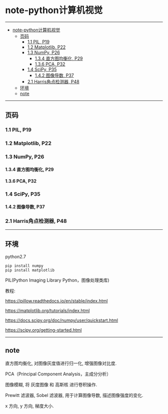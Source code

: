 
# note-python计算机视觉

---

- [note-python计算机视觉](#note-python%E8%AE%A1%E7%AE%97%E6%9C%BA%E8%A7%86%E8%A7%89)
  - [页码](#%E9%A1%B5%E7%A0%81)
    - [1.1 PIL, P19](#11-PIL-P19)
    - [1.2 Matplotlib, P22](#12-Matplotlib-P22)
    - [1.3 NumPy, P26](#13-NumPy-P26)
      - [1.3.4 直方图均衡化, P29](#134-%E7%9B%B4%E6%96%B9%E5%9B%BE%E5%9D%87%E8%A1%A1%E5%8C%96-P29)
      - [1.3.6 PCA, P32](#136-PCA-P32)
    - [1.4 SciPy, P35](#14-SciPy-P35)
      - [1.4.2 图像导数, P37](#142-%E5%9B%BE%E5%83%8F%E5%AF%BC%E6%95%B0-P37)
    - [2.1 Harris角点检测器, P48](#21-Harris%E8%A7%92%E7%82%B9%E6%A3%80%E6%B5%8B%E5%99%A8-P48)
  - [环境](#%E7%8E%AF%E5%A2%83)
  - [note](#note)

---

## 页码

### 1.1 PIL, P19
### 1.2 Matplotlib, P22
### 1.3 NumPy, P26
#### 1.3.4 直方图均衡化, P29
#### 1.3.6 PCA, P32
### 1.4 SciPy, P35
#### 1.4.2 图像导数, P37
### 2.1 Harris角点检测器, P48

---

## 环境

python2.7

```
pip install numpy
pip install matplotlib
```

PIL(Python Imaging Library Python，图像处理类库)

教程:

https://pillow.readthedocs.io/en/stable/index.html

https://matplotlib.org/tutorials/index.html

https://docs.scipy.org/doc/numpy/user/quickstart.html

https://scipy.org/getting-started.html

---

## note

直方图均衡化, 对图像灰度值进行归一化, 增强图像对比度.

PCA（Principal Component Analysis，主成分分析）

图像模糊, 将 灰度图像 和 高斯核 进行卷积操作.

Prewitt 滤波器, Sobel 滤波器, 用于计算图像导数, 描述图像强度的变化.

x 方向, y 方向, 梯度大小.


